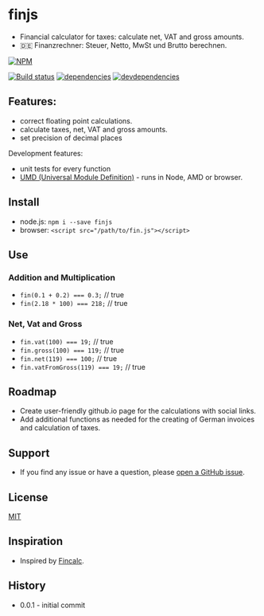 # finjs

* Financial calculator for taxes: calculate net, VAT and gross amounts.
* :de: Finanzrechner: Steuer, Netto, MwSt und Brutto berechnen.

[![NPM][npm-image]][npm-url]

[![Build status][ci-image]][ci-url]
[![dependencies][dependencies-image]][dependencies-url]
[![devdependencies][devdependencies-image]][devdependencies-url]

## Features:

* correct floating point calculations.
* calculate taxes, net, VAT and gross amounts.
* set precision of decimal places

Development features:

* unit tests for every function
* [UMD (Universal Module Definition)](https://github.com/umdjs/umd) - runs in Node, AMD or browser.

## Install

* node.js: ``npm i --save finjs``
* browser: ``<script src="/path/to/fin.js"></script>``

## Use

### Addition and Multiplication

* ``fin(0.1 + 0.2) === 0.3;`` // true
* ``fin(2.18 * 100) === 218;`` // true

### Net, Vat and Gross

* ``fin.vat(100) === 19;`` // true
* ``fin.gross(100) === 119;`` // true
* ``fin.net(119) === 100;`` // true
* ``fin.vatFromGross(119) === 19;`` // true

## Roadmap

* Create user-friendly github.io page for the calculations with social links.
* Add additional functions as needed for the creating of German invoices and calculation of taxes.

## Support

* If you find any issue or have a question, please [open a GitHub issue](https://github.com/nikolaygit/finjs/issues).

## License

[MIT](LICENSE)

## Inspiration

* Inspired by [Fincalc](https://github.com/pensierinmusica/fincalc).

## History

* 0.0.1 - initial commit


[npm-image]: https://nodei.co/npm/finjs.png?downloads=true
[npm-url]: https://npmjs.org/package/finjs
[ci-image]: https://travis-ci.org/nikolaygit/finjs.png?branch=master
[ci-url]: https://travis-ci.org/nikolaygit/finjs
[dependencies-image]: https://david-dm.org/nikolaygit/finjs.png
[dependencies-url]: https://david-dm.org/nikolaygit/finjs
[devdependencies-image]: https://david-dm.org/nikolaygit/finjs/dev-status.png
[devdependencies-url]: https://david-dm.org/nikolaygit/finjs#info=devDependencies
